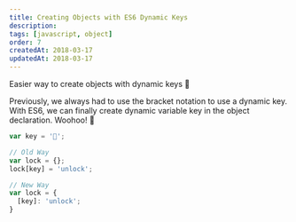 ```yaml
---
title: Creating Objects with ES6 Dynamic Keys
description:
tags: [javascript, object]
order: 7
createdAt: 2018-03-17
updatedAt: 2018-03-17
---
```


Easier way to create objects with dynamic keys 💪

Previously, we always had to use the bracket notation to use a dynamic key. With ES6, we can finally create dynamic variable key in the object declaration. Woohoo! 🤩

```javascript
var key = '🔑';

// Old Way
var lock = {};
lock[key] = 'unlock';

// New Way
var lock = {
  [key]: 'unlock';
}
```
